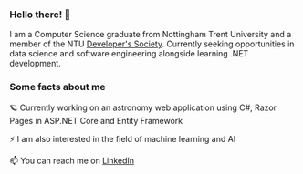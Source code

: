 ### Hello there! 👋
I am  a Computer Science graduate from Nottingham Trent University and a member of the NTU [Developer's Society](https://github.com/NTUDevSoc).
Currently seeking opportunities in data science and software engineering alongside learning .NET development.

### Some facts about me
:ringed_planet: Currently working on an astronomy web application using C#, Razor Pages in ASP.NET Core and Entity Framework

:zap: I am also interested in the field of machine learning and AI

📫 You can reach me on [LinkedIn](www.linkedin.com/in/lily-mae-bradshaw)
<!--
**bradshawlily/bradshawlily** is a ✨ _special_ ✨ repository because its `README.md` (this file) appears on your GitHub profile.

